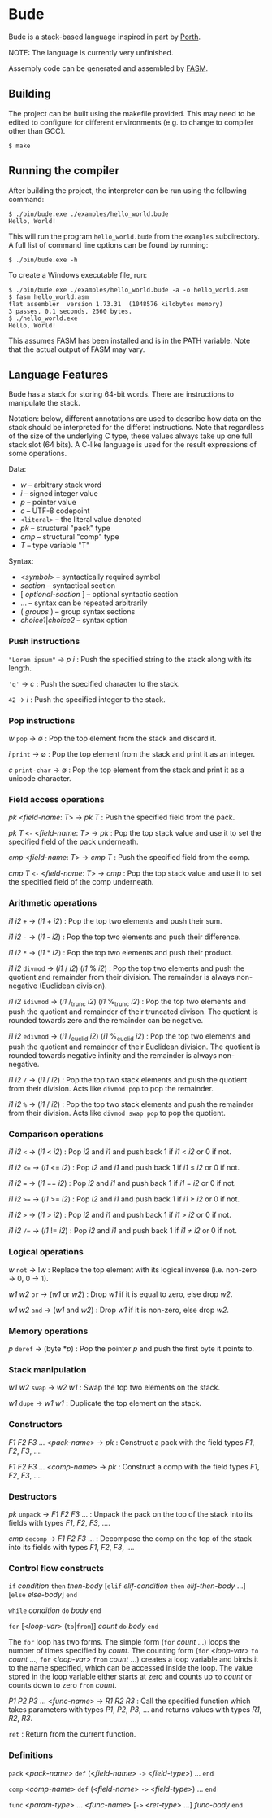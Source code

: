 # Bude
Bude is a stack-based language inspired in part by [Porth](https://gitlab.com/tsoding/porth).

NOTE: The language is currently very unfinished.

Assembly code can be generated and assembled by [FASM](https://flatassembler.net/).

## Building

The project can be built using the makefile provided. This may need to be edited to configure
for different environments (e.g. to change to compiler other than GCC).

```shell
$ make
```

## Running the compiler

After building the project, the interpreter can be run using the following command:

```shellsession
$ ./bin/bude.exe ./examples/hello_world.bude
Hello, World!
```

This will run the program `hello_world.bude` from the `examples` subdirectory. A full list of
command line options can be found by running:

```shell
$ ./bin/bude.exe -h
```

To create a Windows executable file, run:

```shellsession
$ ./bin/bude.exe ./examples/hello_world.bude -a -o hello_world.asm
$ fasm hello_world.asm
flat assembler  version 1.73.31  (1048576 kilobytes memory)
3 passes, 0.1 seconds, 2560 bytes.
$ ./hello_world.exe
Hello, World!
```

This assumes FASM has been installed and is in the PATH variable. Note that the
actual output of FASM may vary.

## Language Features

Bude has a stack for storing 64-bit words. There are instructions to manipulate the stack.

Notation: below, different annotations are used to describe how data on the stack should be
interpreted for the differet instructions. Note that regardless of the size of the underlying
C type, these values always take up one full stack slot (64 bits). A C-like language is used
for the result expressions of some operations.

Data:
* _w_ &ndash; arbitrary stack word
* _i_ &ndash; signed integer value
* _p_ &ndash; pointer value
* _c_ &ndash; UTF-8 codepoint
* `<literal>` &ndash; the literal value denoted
* _pk_ &ndash; structural "pack" type
* _cmp_ &ndash; structural "comp" type
* _T_ &ndash; type variable "T"

Syntax:
* <_symbol_> &ndash; syntactically required symbol
* _section_ &ndash; syntactical section
* [ _optional-section_ ] &ndash; optional syntactic section
* &hellip; &ndash; syntax can be repeated arbitrarily
* ( _groups_ ) &ndash; group syntax sections
* _choice1_|_choice2_ &ndash; syntax option

### Push instructions

`"Lorem ipsum"` &rarr; _p_ _i_ : Push the specified string to the stack
along with its length.

`'q'` &rarr; _c_ : Push the specified character to the stack.

`42` &rarr; _i_ : Push the specified integer to the stack.

### Pop instructions

_w_ `pop` &rarr; &varnothing; : Pop the top element from the stack and discard it.

_i_ `print` &rarr; &varnothing; : Pop the top element from the stack and print it as an integer.

_c_ `print-char` &rarr; &varnothing; : Pop the top element from the stack and print it as a
unicode character.

### Field access operations

_pk_ <_field-name_: _T_> &rarr; _pk_ _T_ : Push the specified field from the pack.

_pk_ _T_ `<-` <_field-name_: _T_> &rarr; _pk_ : Pop the top stack value and use it to set the
specified field of the pack underneath.

_cmp_ <_field-name_: _T_> &rarr; _cmp_ _T_ : Push the specified field from the comp.

_cmp_ _T_ `<-` <_field-name_: _T_> &rarr; _cmp_ : Pop the top stack value and use it to set the
specified field of the comp underneath.

### Arithmetic operations

_i1_ _i2_ `+` &rarr; (_i1_ + _i2_) : Pop the top two elements and push their sum.

_i1_ _i2_ `-` &rarr; (_i1_ - _i2_) : Pop the top two elements and push their difference.

_i1_ _i2_ `*` &rarr; (_i1_ \* _i2_) : Pop the top two elements and push their product.

_i1_ _i2_ `divmod` &rarr; (_i1_ / _i2_) (_i1_ \% _i2_) : Pop the top two elements and push the
quotient and remainder from their division. The remainder is always non-negative
(Euclidean division).

_i1_ _i2_ `idivmod` &rarr; (_i1_ /<sub>trunc</sub> _i2_) (_i1_ \%<sub>trunc</sub> _i2_) :
Pop the top two elements
and push the quotient and remainder of their truncated divison. The quotient is rounded
towards zero and the remainder can be negative.

_i1_ _i2_ `edivmod` &rarr; (_i1_ /<sub>euclid</sub> _i2_) (_i1_ \%<sub>euclid</sub> _i2_) :
Pop the top two elements and
push the quotient and remainder of their Euclidean division. The quotient is rounded towards
negative infinity and the remainder is always non-negative.

_i1_ _i2_ `/` &rarr; (_i1_ / _i2_) : Pop the top two stack elements and push the quotient from
their division. Acts like `divmod pop` to pop the remainder.

_i1_ _i2_ `%` &rarr; (_i1_ / _i2_) : Pop the top two stack elements and push the remainder from
their division. Acts like `divmod swap pop` to pop the quotient.

### Comparison operations

_i1_ _i2_ `<` &rarr; (_i1_ < _i2_) : Pop _i2_ and _i1_ and push back 1 if _i1_ < _i2_
or 0 if not.

_i1_ _i2_ `<=` &rarr; (_i1_ <= _i2_) : Pop _i2_ and _i1_ and push back 1 if  _i1_ &le; _i2_
or 0 if not.

_i1_ _i2_ `=` &rarr; (_i1_ == _i2_) : Pop _i2_ and _i1_ and push back 1 if _i1_ = _i2_
or 0 if not.

_i1_ _i2_ `>=` &rarr; (_i1_ >= _i2_) : Pop _i2_ and _i1_ and push back 1 if _i1_ &ge; _i2_
or 0 if not.

_i1_ _i2_ `>` &rarr; (_i1_ > _i2_) : Pop _i2_ and _i1_ and push back 1 if _i1_ > _i2_
or 0 if not.

_i1_ _i2_ `/=` &rarr; (_i1_ != _i2_) : Pop _i2_ and _i1_ and push back 1 if _i1_ &ne; _i2_
or 0 if not.

### Logical operations

_w_ `not` &rarr; !_w_ : Replace the top element with its logical inverse (i.e. non-zero &rarr; 0,
0 &rarr; 1).

_w1_ _w2_ `or` &rarr; (_w1_ or _w2_) : Drop _w1_ if it is equal to zero, else drop _w2_.

_w1_ _w2_ `and` &rarr; (_w1_ and _w2_) : Drop _w1_ if it is non-zero, else drop _w2_.

### Memory operations

_p_ `deref` &rarr; (byte \*_p_) : Pop the pointer _p_ and push the first byte it points to.

### Stack manipulation

_w1_ _w2_ `swap` &rarr; _w2_ _w1_ : Swap the top two elements on the stack.

_w1_ `dupe` &rarr; _w1_ _w1_ : Duplicate the top element on the stack.

### Constructors

_F1_ _F2_ _F3_ &hellip; <_pack-name_> &rarr; _pk_ : Construct a pack with the field types
_F1_, _F2_, _F3_, &hellip;.

_F1_ _F2_ _F3_ &hellip; <_comp-name_> &rarr; _pk_ : Construct a comp with the field types
_F1_, _F2_, _F3_, &hellip;.

### Destructors

_pk_ `unpack` &rarr; _F1_ _F2_ _F3_ &hellip; : Unpack the pack on the top of the stack into its
fields with types _F1_, _F2_, _F3_, &hellip;.

_cmp_ `decomp` &rarr; _F1_ _F2_ _F3_ &hellip; : Decompose the comp on the top of the stack into
its fields with types _F1_, _F2_, _F3_, &hellip;.

### Control flow constructs

`if` _condition_ `then` _then-body_ [`elif` _elif-condition_ `then` _elif-then-body_ &hellip;]
[`else` _else-body_] `end`

`while` _condition_ `do` _body_ `end`

`for` [<_loop-var_> (`to`|`from`)] _count_ `do` _body_ `end`

The `for` loop has two forms. The simple form (`for` _count_ &hellip;) loops the number of
times specified by _count_. The counting form (`for` <_loop-var_> `to` _count_ &hellip;,
`for` <_loop-var_> `from` _count_ &hellip;) creates a loop variable and binds it to the name
specified, which can be accessed inside the loop. The value stored in the loop variable either
starts at zero and counts up `to` _count_ or counts down to zero `from` _count_.

_P1_ _P2_ _P3_ &hellip; <_func-name_> &rarr; _R1_ _R2_ _R3_ : Call the specified function which
takes parameters with types _P1_, _P2_, _P3_, &hellip; and returns values with types _R1_, _R2_,
_R3_.

`ret` : Return from the current function.

### Definitions

`pack` <_pack-name_> `def` (<_field-name_> `->` <_field-type_>) &hellip; `end`

`comp` <_comp-name_> `def` (<_field-name_> `->` <_field-type_>) &hellip; `end`

`func` <_param-type_> &hellip; <_func-name_> [`->` <_ret-type_> &hellip;] _func-body_ `end`

